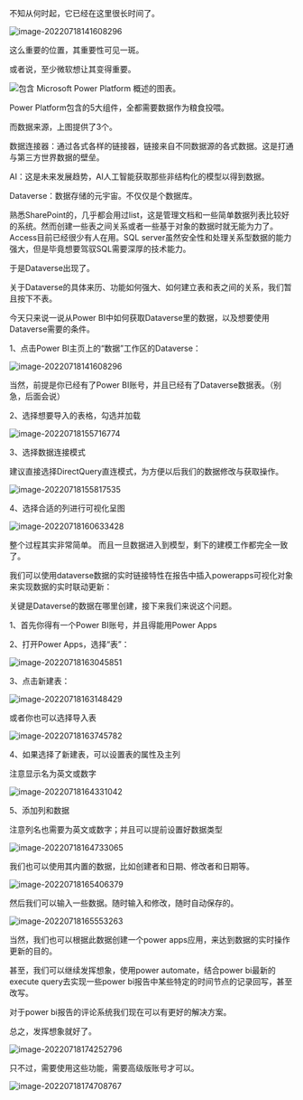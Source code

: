 不知从何时起，它已经在这里很长时间了。

![image-20220718141608296](https://picgo-1301351990.cos.ap-beijing.myqcloud.com/markdown/image-20220718141608296.png)



这么重要的位置，其重要性可见一斑。

或者说，至少微软想让其变得重要。

![包含 Microsoft Power Platform 概述的图表。](https://docs.microsoft.com/zh-cn/power-apps/maker/data-platform/media/data-platform-cds-intro/platform.png)

Power Platform包含的5大组件，全都需要数据作为粮食投喂。

而数据来源，上图提供了3个。

数据连接器：通过各式各样的链接器，链接来自不同数据源的各式数据。这是打通与第三方世界数据的壁垒。

AI：这是未来发展趋势，AI人工智能获取那些非结构化的模型以得到数据。

Dataverse：数据存储的元宇宙。不仅仅是个数据库。



熟悉SharePoint的，几乎都会用过list，这是管理文档和一些简单数据列表比较好的系统。然而创建一些表之间关系或者一些基于对象的数据时就无能为力了。Access目前已经很少有人在用。SQL server虽然安全性和处理关系型数据的能力强大，但是毕竟想要驾驭SQL需要深厚的技术能力。

于是Dataverse出现了。

关于Dataverse的具体来历、功能如何强大、如何建立表和表之间的关系，我们暂且按下不表。

今天只来说一说从Power BI中如何获取Dataverse里的数据，以及想要使用Dataverse需要的条件。

1、点击Power BI主页上的“数据”工作区的Dataverse：

![image-20220718141608296](https://picgo-1301351990.cos.ap-beijing.myqcloud.com/markdown/image-20220718141608296.png)

当然，前提是你已经有了Power BI账号，并且已经有了Dataverse数据表。（别急，后面会说）

2、选择想要导入的表格，勾选并加载

![image-20220718155716774](https://picgo-1301351990.cos.ap-beijing.myqcloud.com/markdown/image-20220718155716774.png)

3、选择数据连接模式

建议直接选择DirectQuery直连模式，为方便以后我们的数据修改与获取操作。

![image-20220718155817535](https://picgo-1301351990.cos.ap-beijing.myqcloud.com/markdown/image-20220718155817535.png)

4、选择合适的列进行可视化呈图

![image-20220718160633428](https://picgo-1301351990.cos.ap-beijing.myqcloud.com/markdown/image-20220718160633428.png)

整个过程其实非常简单。
而且一旦数据进入到模型，剩下的建模工作都完全一致了。

我们可以使用dataverse数据的实时链接特性在报告中插入powerapps可视化对象来实现数据的实时联动更新：



关键是Dataverse的数据在哪里创建，接下来我们来说这个问题。

1、首先你得有一个Power BI账号，并且得能用Power Apps



2、打开Power Apps，选择“表”：

![image-20220718163045851](https://picgo-1301351990.cos.ap-beijing.myqcloud.com/markdown/image-20220718163045851.png)

3、点击新建表：



![image-20220718163148429](https://picgo-1301351990.cos.ap-beijing.myqcloud.com/markdown/image-20220718163148429.png)

或者你也可以选择导入表

![image-20220718163745782](https://picgo-1301351990.cos.ap-beijing.myqcloud.com/markdown/image-20220718163745782.png)

4、如果选择了新建表，可以设置表的属性及主列

注意显示名为英文或数字

![image-20220718164331042](https://picgo-1301351990.cos.ap-beijing.myqcloud.com/markdown/image-20220718164331042.png)

5、添加列和数据

注意列名也需要为英文或数字；并且可以提前设置好数据类型

![image-20220718164733065](https://picgo-1301351990.cos.ap-beijing.myqcloud.com/markdown/image-20220718164733065.png)

我们也可以使用其内置的数据，比如创建者和日期、修改者和日期等。

![image-20220718165406379](https://picgo-1301351990.cos.ap-beijing.myqcloud.com/markdown/image-20220718165406379.png)

然后我们可以输入一些数据。随时输入和修改，随时自动保存的。

![image-20220718165553263](https://picgo-1301351990.cos.ap-beijing.myqcloud.com/markdown/image-20220718165553263.png)

当然，我们也可以根据此数据创建一个power apps应用，来达到数据的实时操作更新的目的。



甚至，我们可以继续发挥想象，使用power automate，结合power bi最新的execute query去实现一些power bi报告中某些特定的时间节点的记录回写，甚至改写。

对于power bi报告的评论系统我们现在可以有更好的解决方案。

总之，发挥想象就好了。

![image-20220718174252796](https://picgo-1301351990.cos.ap-beijing.myqcloud.com/markdown/image-20220718174252796.png)

只不过，需要使用这些功能，需要高级版账号才可以。

![image-20220718174708767](https://picgo-1301351990.cos.ap-beijing.myqcloud.com/markdown/image-20220718174708767.png)